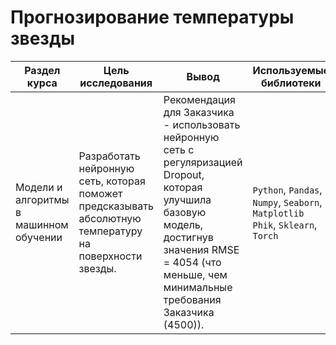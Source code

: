# Прогнозирование температуры звезды

Раздел курса| Цель исследования | Вывод | Используемые библиотеки
------------- |------------------|---------------- | -----------------------
Модели и алгоритмы в машинном обучении |Разработать нейронную сеть, которая поможет предсказывать абсолютную температуру на поверхности звезды. | Рекомендация для Заказчика - использовать нейронную сеть с регуляризацией Dropout, которая улучшила базовую модель, достигнув значения RMSE = 4054 (что меньше, чем минимальные требования Заказчика (4500)). | `Python`, `Pandas`, `Numpy`, `Seaborn`, `Matplotlib` `Phik`, `Sklearn`, `Torch`
